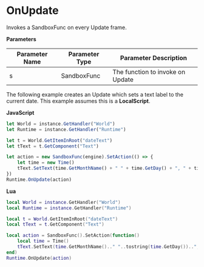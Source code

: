 # OnUpdate

Invokes a SandboxFunc on every Update frame.

**Parameters**

Parameter Name | Parameter Type | Parameter Description
--- | --- | ---
s | SandboxFunc | The function to invoke on Update

The following example creates an Update which sets a text label to the current date. This example assumes this is a **LocalScript**.

**JavaScript**
```js
let World = instance.GetHandler("World")
let Runtime = instance.GetHandler("Runtime")

let t = World.GetItemInRoot("dateText")
let tText = t.GetComponent("Text")

let action = new SandboxFunc(engine).SetAction(() => {
    let time = new Time()
    tText.SetText(time.GetMonthName() + " " + time.GetDay() + ", " + time.GetYear())
})
Runtime.OnUpdate(action)
```

**Lua**
```lua
local World = instance.GetHandler("World")
local Runtime = instance.GetHandler("Runtime")

local t = World.GetItemInRoot("dateText")
local tText = t.GetComponent("Text")

local action = SandboxFunc().SetAction(function()
    local time = Time()
    tText.SetText(time.GetMonthName().." "..tostring(time.GetDay())..", "..tostring(time.GetYear()))
end)
Runtime.OnUpdate(action)
```